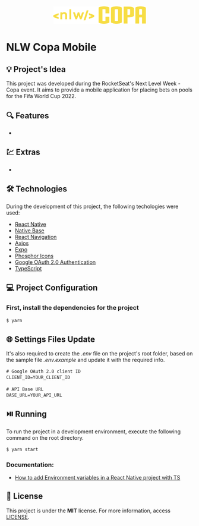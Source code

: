 <h1 align="center"><img alt="NLW Copa Mobile" title="NLW Copa Mobile" src=".github/logo.svg" width="250" /></h1>

# NLW Copa Mobile

## 💡 Project's Idea

This project was developed during the RocketSeat's Next Level Week - Copa event. It aims to provide a mobile application for placing bets on pools for the Fifa World Cup 2022.

## 🔍 Features

* 

<!-- <p align="center"><img src=".github/sample.gif" alt="sample" /></p> -->

## 💹 Extras

* 

## 🛠 Technologies

During the development of this project, the following techologies were used:

- [React Native](https://reactnative.dev/)
- [Native Base](https://nativebase.io/)
- [React Navigation](https://reactnavigation.org/)
- [Axios](https://axios-http.com/ptbr/docs/intro)
- [Expo](https://expo.dev/)
- [Phosphor Icons](https://phosphoricons.com/)
- [Google OAuth 2.0 Authentication](https://docs.expo.dev/guides/authentication/#google)
- [TypeScript](https://www.typescriptlang.org/)

## 💻 Project Configuration

### First, install the dependencies for the project

```bash
$ yarn
```

## 🌐 Settings Files Update

It's also required to create the *.env* file on the project's root folder, based on the sample file *.env.example* and update it with the required info.

```
# Google OAuth 2.0 client ID
CLIENT_ID=YOUR_CLIENT_ID

# API Base URL
BASE_URL=YOUR_API_URL
```

## ⏯️ Running

To run the project in a development environment, execute the following command on the root directory.

```bash
$ yarn start
```

### Documentation:
* [How to add Environment variables in a React Native project with TS](https://dev.to/bhatvikrant/how-to-add-environment-variables-in-a-react-native-project-with-ts-2ne5)

## 📄 License

This project is under the **MIT** license. For more information, access [LICENSE](./LICENSE).
